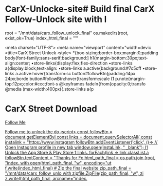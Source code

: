# CarX-Unlocke-site# Build final CarX Follow-Unlock site with I
root
= "/mnt/data/carx_follow_unlock_final"
os.makedirs(root, exist_ok=True)
index_html_final = ""'<!DOCTYPE html >
<html lang="en">
<head>
‹meta charset="UTF-8">
‹meta name="viewport" content="width=devic
«title>CarX Street Unlock</title>
‹style>
*{box-sizing:border-box;margin:0;padding body{font-family:sans-serif;background:] h1{margin-bottom:30px;text-align:center;
•store-links{display:flex;flex-direction
•store-links a{display:block;text-align:
•store-links a.active{background:#7c5cff
•store-links a.active:hover{transform:sc button#followBtn{padding:14px 24px;borde
button#followBtn:hover{transform:scale (1
p.note{margin-top:12px;color:#ccc;font-s
@keyframes fadeIn{from{opacity:0;transfo @media (max-width:400px){.store-links a{p
</style>
</head>
<h1>CarX Street Download</h1>
<div class="store-links">
<a id="appstore" href="https://apps.appl
‹a id="playstore" href="https://play.goo
</ div>
‹button id="followBtn">Follow Me</button>
<p class="note">Follow me to unlock the do
‹script>
const followBtn = document.getElementByI
const links = document.querySelectorAll(
const instalink = "https://www.instagram
followBtn.addEventListener('click', ()=>
// Open
Instagram profile in new tab
window.open(instaLink, " _blank");
I1 Unlock the App Store & Play Store 1 links. forEach(link => link.classList.a
followBtn.textContent = "Thanks for Fo
</script ›
</body> </htm]>
html_path_final = os.path.join (root,
"index.
with open(html_path_final, "w", encoding="ut
f.write(index_html_final)
# Zip the final website
zip_path_final = "/mnt/data/carx_follow_unlo
with zipfile.ZipFile(zip_path_final,
"w", zi
z.write(html_path_final, arcname="index.
